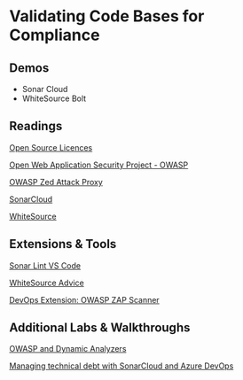 # Validating Code Bases for Compliance

## Demos

- Sonar Cloud
- WhiteSource Bolt

## Readings

[Open Source Licences](https://opensource.org/licenses)

[Open Web Application Security Project - OWASP](https://owasp.org/)

[OWASP Zed Attack Proxy](https://www.zaproxy.org/download/)

[SonarCloud](https://sonarcloud.io/)

[WhiteSource](https://www.whitesourcesoftware.com/)

## Extensions & Tools

[Sonar Lint VS Code](https://marketplace.visualstudio.com/items?itemName=SonarSource.sonarlint-vscode)

[WhiteSource Advice](https://marketplace.visualstudio.com/items?itemName=whitesource.whitesource-advise)

[DevOps Extension: OWASP ZAP Scanner](https://marketplace.visualstudio.com/items?itemName=CSE-DevOps.zap-scanner)

## Additional Labs & Walkthroughs

[OWASP and Dynamic Analyzers](https://docs.microsoft.com/en-us/learn/modules/owasp-and-dynamic-analyzers/)

[Managing technical debt with SonarCloud and Azure DevOps](/Labs/AZ400_M19_Managing_technical_debt_with_SonarQube_and_Azure_DevOps.md)
